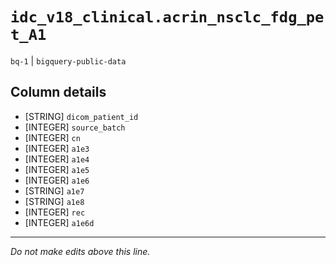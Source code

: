 # `idc_v18_clinical.acrin_nsclc_fdg_pet_A1`
`bq-1` | `bigquery-public-data`

## Column details
* [STRING]    `dicom_patient_id`
* [INTEGER]   `source_batch`
* [INTEGER]   `cn`
* [INTEGER]   `a1e3`
* [INTEGER]   `a1e4`
* [INTEGER]   `a1e5`
* [INTEGER]   `a1e6`
* [STRING]    `a1e7`
* [STRING]    `a1e8`
* [INTEGER]   `rec`
* [INTEGER]   `a1e6d`

-------------------------------------------------------------------------------
*Do not make edits above this line.*
